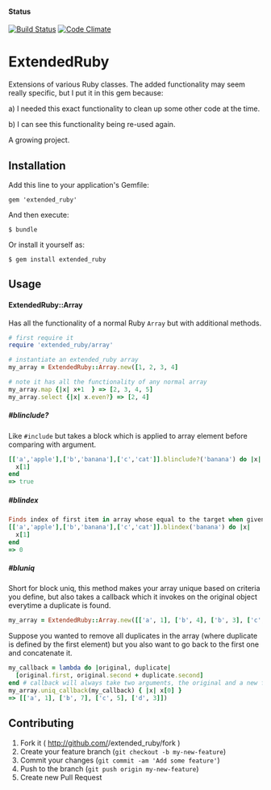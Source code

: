 #### Status
[![Build Status](https://travis-ci.org/StevenJL/extended_ruby.svg?branch=master)](https://travis-ci.org/StevenJL/extended_ruby)
[![Code Climate](https://codeclimate.com/github/StevenJL/extended_ruby/badges/gpa.svg)](https://codeclimate.com/github/StevenJL/extended_ruby)

# ExtendedRuby

Extensions of various Ruby classes. The added functionality may seem really specific, but I put it in this gem because:

a) I needed this exact functionality to clean up some other code at the time. 

b) I can see this functionality being re-used again.

A growing project.


## Installation

Add this line to your application's Gemfile:

    gem 'extended_ruby'

And then execute:

    $ bundle

Or install it yourself as:

    $ gem install extended_ruby

## Usage

#### ExtendedRuby::Array
Has all the functionality of a normal Ruby `Array` but with additional methods.

```ruby
# first require it
require 'extended_ruby/array'

# instantiate an extended_ruby array
my_array = ExtendedRuby::Array.new([1, 2, 3, 4]

# note it has all the functionality of any normal array
my_array.map {|x| x+1  } => [2, 3, 4, 5]
my_array.select {|x| x.even?} => [2, 4]
```

##### #blinclude?
Like `#include` but takes a block which is applied to array element before comparing with argument.
```ruby
[['a','apple'],['b','banana'],['c','cat']].blinclude?('banana') do |x|
  x[1]
end
=> true
```

##### #blindex
```ruby
Finds index of first item in array whose equal to the target when given block is applied to the item
[['a','apple'],['b','banana'],['c','cat']].blindex('banana') do |x|
  x[1]
end
=> 0
```

##### #bluniq
Short for block uniq, this method makes your array unique based on criteria you define, but also takes a callback which it invokes
on the original object everytime a duplicate is found.

```ruby
my_array = ExtendedRuby::Array.new([['a', 1], ['b', 4], ['b', 3], ['c', 5], ['d', 1], ['d', 2]])
```
Suppose you wanted to remove all duplicates in the array (where duplicate is defined by the first element) but you also want to go back to the first one and concatenate it.

```ruby
my_callback = lambda do |original, duplicate| 
  [original.first, original.second + duplicate.second]
end # callback will always take two arguments, the original and a new found duplicate
my_array.uniq_callback(my_callback) { |x| x[0] }
=> [['a', 1], ['b', 7], ['c', 5], ['d', 3]])
```

## Contributing

1. Fork it ( http://github.com/<my-github-username>/extended_ruby/fork )
2. Create your feature branch (`git checkout -b my-new-feature`)
3. Commit your changes (`git commit -am 'Add some feature'`)
4. Push to the branch (`git push origin my-new-feature`)
5. Create new Pull Request
